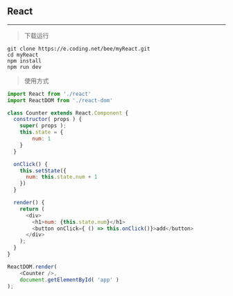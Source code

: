 ## React

---

> 下载运行

    git clone https://e.coding.net/bee/myReact.git
    cd myReact
    npm install
    npm run dev
    

> 使用方式

```JavaScript
import React from './react'
import ReactDOM from './react-dom'

class Counter extends React.Component {
  constructor( props ) {
    super( props );
    this.state = {
        num: 1
    }
  }

  onClick() {
    this.setState({
      num: this.state.num + 1
    })
  }

  render() {
    return (
      <div>
        <h1>num: {this.state.num}</h1>
        <button onClick={ () => this.onClick()}>add</button>
      </div>
    );
  }
}

ReactDOM.render(
    <Counter />,
    document.getElementById( 'app' )
);
```